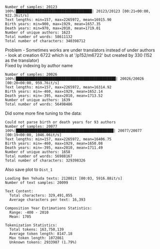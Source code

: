 ```
Number of samples: 20123
100%|███████████████████████████████████| 20123/20123 [00:21<00:00, 922.36it/s]
Text lengths: min=157, max=2265972, mean=16915.90
Birth years: min=900, max=1929, mean=1657.35
Death years: min=970, max=2010, mean=1719.01
Number of unique authors: 1623
Total number of words: 58611132
Total number of characters: 340398712
```


Problem - Sometimes works are under translators instead of under authors - look at creation 6722 which is at '/p152/m6722' but created by 330 (152 as the translator)  
Fixed by indexing by author name

```
Number of samples: 20026
100%|██████████████████████████████████████████████| 20026/20026 [00:20<00:00, 959.76it/s]
Text lengths: min=157, max=2265972, mean=16314.92
Birth years: min=-460, max=1929, mean=1652.14
Death years: min=-395, max=2010, mean=1713.52
Number of unique authors: 1639
Total number of words: 56498486
```

Did some more fine tuning to the data:
```
Could not parse birth or death years for 93 authors
Number of samples: 20077
100%|█████████████████████████████████████████████| 20077/20077 [00:19<00:00, 1046.06it/s]
Text lengths: min=157, max=2265972, mean=16406.75
Birth years: min=-460, max=1929, mean=1650.08
Death years: min=-395, max=2010, mean=1711.49
Number of unique authors: 1658
Total number of words: 56988167
Total number of characters: 329398326
```

Also save plot to `Dist_1`

```
Loading Ben Yehuda texts: 21208it [00:03, 5916.88it/s]
Number of text samples: 20099

Text Content:
  Total characters: 329,491,055
  Average characters per text: 16,393

Composition Year Estimations Statistics:
  Range: -400 - 2010
  Mean: 1705
```

```
Tokenization Statistics:
  Total tokens: 163,750,139
  Average token length: 8147.18
  Max token length: 1072861
  Unknown tokens: 2933987 (1.79%)
```